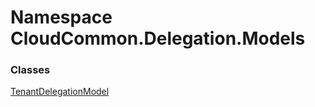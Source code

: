#  Namespace CloudCommon.Delegation.Models

### Classes

 [TenantDelegationModel](CloudCommon.Delegation.Models.TenantDelegationModel.md)

